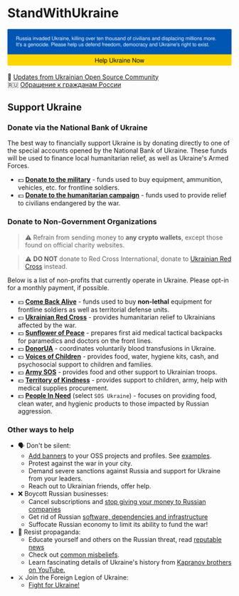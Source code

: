 # StandWithUkraine

<a href="#"><img src="https://raw.githubusercontent.com/vshymanskyy/StandWithUkraine/main/banner2-no-action.svg" /></a>

 📢 [Updates from Ukrainian Open Source Community](CommunityUpdates.md)  
 🇷🇺 [Обращение к гражданам России](ToRussianPeople.md)

## Support Ukraine

### Donate via the National Bank of Ukraine

The best way to financially support Ukraine is by donating directly to one of the special accounts opened by the National Bank of Ukraine.
These funds will be used to finance local humanitarian relief, as well as Ukraine's Armed Forces.

- 💵 [**Donate to the military**](https://bank.gov.ua/en/news/all/natsionalniy-bank-vidkriv-spetsrahunok-dlya-zboru-koshtiv-na-potrebi-armiyi) - funds used to buy equipment, ammunition, vehicles, etc. for frontline soldiers.
- 💵 [**Donate to the humanitarian campaign**](https://bank.gov.ua/en/news/all/natsionalniy-bank-vidkriv-rahunok-dlya-gumanitarnoyi-dopomogi-ukrayintsyam-postrajdalim-vid-rosiyskoyi-agresiyi) - funds used to provide relief to civilians endangered by the war.

### Donate to Non-Government Organizations

> ⚠ Refrain from sending money to **any crypto wallets**, except those found on official charity websites.

> ⚠ **DO NOT** donate to Red Cross International, donate to [Ukrainian Red Cross](https://redcross.org.ua/en/donate) instead.

Below is a list of non-profits that currently operate in Ukraine.
Please opt-in for a monthly payment, if possible.

- 💵 [**Come Back Alive**](https://savelife.in.ua/en/donate/) - funds used to buy **non-lethal** equipment for frontline soldiers as well as territorial defense units.
- 💵 [**Ukrainian Red Cross**](https://redcross.org.ua/en/donate/) - provides humanitarian relief to Ukrainians affected by the war.
- 💵 [**Sunflower of Peace**](https://www.facebook.com/donate/507886070680475/) - prepares first aid medical tactical backpacks for paramedics and doctors on the front lines.
- 💵 [**DonorUA**](https://donor.ua/support) - coordinates voluntarily blood transfusions in Ukraine.
- 💵 [**Voices of Children**](https://voices.org.ua/en/) - provides food, water, hygiene kits, cash, and psychosocial support to children and families.
- 💵 [**Army SOS**](https://armysos.com.ua/en/) - provides food and other support to Ukrainian troops.
- 💵 [**Territory of Kindness**](https://vuf-td.space/en/) - provides support to children, army, help with medical supplies procurement.
- 💵 [**People In Need**](https://www.peopleinneed.net/donate/once) (select `SOS Ukraine`) - focuses on providing food, clean water, and hygienic products to those impacted by Russian aggression.

### Other ways to help

- 🗣 Don't be silent:
  - [Add banners](AddBanner.md) to your OSS projects and profiles. See [examples](https://github.com/vshymanskyy/StandWithUkraine#projects-that-standwithukraine).
  - Protest against the war in your city.
  - Demand severe sanctions against Russia and support for Ukraine from your leaders.
  - Reach out to Ukrainian friends, offer help.
- ❌ Boycott Russian businesses:
  - Cancel subscriptions and [stop giving your money to Russian companies](Boycott.md)
  - Get rid of Russian [software, dependencies and infrastructure](Boycott.md)
  - Suffocate Russian economy to limit its ability to fund the war!
- 📰 Resist propaganda:
  - Educate yourself and others on the Russian threat, read [reputable news](WarNews.md)
  - Check out [common misbeliefs](Misconceptions.md).
  - Learn fascinating details of Ukraine's history from [Kapranov brothers on YouTube.](https://www.youtube.com/channel/UC1Q2MLy0DEswY-1ZheTcYig) 
- ⚔ Join the Foreign Legion of Ukraine:
  - [Fight for Ukraine!](https://fightforua.org)
